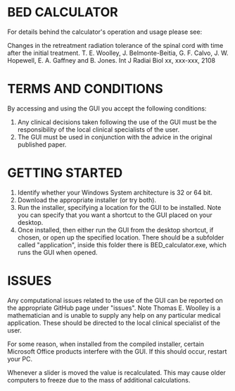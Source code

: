 # BED CALCULATOR
For details behind the calculator's operation and usage please see:

Changes in the retreatment radiation tolerance of the spinal cord with time after the initial treatment. T. E. Woolley, J. Belmonte-Beitia, G. F. Calvo, J. W. Hopewell, E. A. Gaffney and B. Jones. 
Int J Radiai Biol xx, xxx-xxx, 2108

# TERMS AND CONDITIONS
By accessing and using the GUI you accept the following conditions:

1) Any clinical decisions taken following the use of the GUI must be the responsibility of the local clinical specialists of the user.
2) The GUI must be used in conjunction with the advice in the original published paper.


# GETTING STARTED

1) Identify whether your Windows System architecture is 32 or 64 bit.
2) Download the appropriate installer (or try both).
3) Run the installer, specifying a location for the GUI to be installed. Note you can specify that you want a shortcut to the GUI placed on your desktop.
4) Once installed, then either run the GUI from the desktop shortcut, if chosen, or open up the specified location. There should be a subfolder called "application", inside this folder there is BED_calculator.exe, which runs the GUI when opened.

# ISSUES
Any computational issues related to the use of the GUI can be reported on the appropriate GitHub page under "issues". Note Thomas E. Woolley is a mathematician and is unable to supply any help on any particular medical application. These should be directed to the local clinical specialist of the user.

For some reason, when installed from the compiled installer, certain Microsoft Office products interfere with the GUI. If this should occur, restart your PC.  

Whenever a slider is moved the value is recalculated. This may cause older computers to freeze due to the mass of additional calculations.
